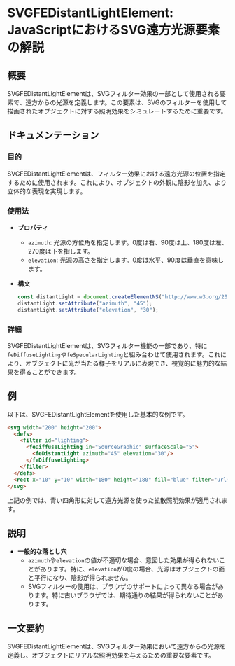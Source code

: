 <!--
Meta Description: # SVGFEDistantLightElement: JavaScriptにおけるSVG遠方光源要素の解説 ## 概要 SVGFEDistantLightElementは、SVGフィルター効果の一部として使用される要素で、遠方からの光源を定義します。この要素は、SVGのフィルターを使用して描画され...
Meta Keywords: elevation, svgfedistantlightelementは, azimuth, distantlight, svg
-->

# SVGFEDistantLightElement: JavaScriptにおけるSVG遠方光源要素の解説

## 概要
SVGFEDistantLightElementは、SVGフィルター効果の一部として使用される要素で、遠方からの光源を定義します。この要素は、SVGのフィルターを使用して描画されたオブジェクトに対する照明効果をシミュレートするために重要です。

## ドキュメンテーション
### 目的
SVGFEDistantLightElementは、フィルター効果における遠方光源の位置を指定するために使用されます。これにより、オブジェクトの外観に陰影を加え、より立体的な表現を実現します。

### 使用法
- **プロパティ**
  - `azimuth`: 光源の方位角を指定します。0度は右、90度は上、180度は左、270度は下を指します。
  - `elevation`: 光源の高さを指定します。0度は水平、90度は垂直を意味します。

- **構文**
  ```javascript
  const distantLight = document.createElementNS("http://www.w3.org/2000/svg", "feDistantLight");
  distantLight.setAttribute("azimuth", "45");
  distantLight.setAttribute("elevation", "30");
  ```

### 詳細
SVGFEDistantLightElementは、SVGフィルター機能の一部であり、特に`feDiffuseLighting`や`feSpecularLighting`と組み合わせて使用されます。これにより、オブジェクトに光が当たる様子をリアルに表現でき、視覚的に魅力的な結果を得ることができます。

## 例
以下は、SVGFEDistantLightElementを使用した基本的な例です。

```html
<svg width="200" height="200">
  <defs>
    <filter id="lighting">
      <feDiffuseLighting in="SourceGraphic" surfaceScale="5">
        <feDistantLight azimuth="45" elevation="30"/>
      </feDiffuseLighting>
    </filter>
  </defs>
  <rect x="10" y="10" width="180" height="180" fill="blue" filter="url(#lighting)"/>
</svg>
```
上記の例では、青い四角形に対して遠方光源を使った拡散照明効果が適用されます。

## 説明
- **一般的な落とし穴**
  - `azimuth`や`elevation`の値が不適切な場合、意図した効果が得られないことがあります。特に、`elevation`が0度の場合、光源はオブジェクトの面と平行になり、陰影が得られません。
  - SVGフィルターの使用は、ブラウザのサポートによって異なる場合があります。特に古いブラウザでは、期待通りの結果が得られないことがあります。

## 一文要約
SVGFEDistantLightElementは、SVGフィルター効果において遠方からの光源を定義し、オブジェクトにリアルな照明効果を与えるための重要な要素です。